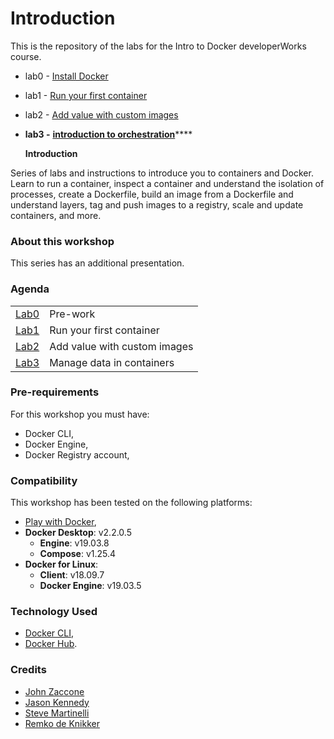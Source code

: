 # Introduction

This is the repository of the labs for the Intro to Docker developerWorks course.

* lab0 - [Install Docker](https://github.com/volaka/intro-to-docker-lab/tree/5d4da6ee4bf68b5998b7c7420992d56da7da7be5/workshop/lab0.md)
* lab1 - [Run your first container](https://github.com/volaka/intro-to-docker-lab/tree/5d4da6ee4bf68b5998b7c7420992d56da7da7be5/workshop/lab1.md)
* lab2 - [Add value with custom images](https://github.com/volaka/intro-to-docker-lab/tree/5d4da6ee4bf68b5998b7c7420992d56da7da7be5/workshop/lab2.md)
* **lab3 -** [**introduction to orchestration**](https://github.com/volaka/intro-to-docker-lab/tree/5d4da6ee4bf68b5998b7c7420992d56da7da7be5/workshop/lab3.md)\*\*\*\*

  **Introduction**

Series of labs and instructions to introduce you to containers and Docker. Learn to run a container, inspect a container and understand the isolation of processes, create a Dockerfile, build an image from a Dockerfile and understand layers, tag and push images to a registry, scale and update containers, and more.

### About this workshop

This series has an additional presentation.

### Agenda

|  |  |
| :--- | :--- |
| [Lab0](getting-started/lab-0.md) | Pre-work |
| [Lab1](docker-101/lab-1.md) | Run your first container |
| [Lab2](docker-101/lab-2.md) | Add value with custom images |
| [Lab3](docker-101/lab-3.md) | Manage data in containers |

### Pre-requirements

For this workshop you must have:

* Docker CLI,
* Docker Engine,
* Docker Registry account,

### Compatibility

This workshop has been tested on the following platforms:

* [Play with Docker](https://labs.play-with-docker.com/),
* **Docker Desktop**: v2.2.0.5
  * **Engine**: v19.03.8
  * **Compose**: v1.25.4
* **Docker for Linux**:
  * **Client**: v18.09.7
  * **Docker Engine**: v19.03.5

### Technology Used

* [Docker CLI](https://docs.docker.com/engine/reference/commandline/cli/),
* [Docker Hub](https://hub.docker.com/).

### Credits

* [John Zaccone](https://github.com/jzaccone)
* [Jason Kennedy](https://github.com/jkomg)
* [Steve Martinelli](https://github.com/stevemar)
* [Remko de Knikker](https://github.com/remkohdev)

